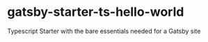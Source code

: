 # gatsby-starter-ts-hello-world
Typescript Starter with the bare essentials needed for a Gatsby site
